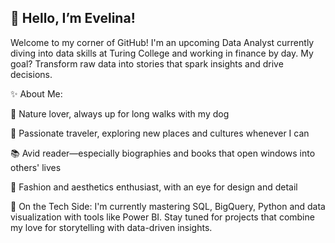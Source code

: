 ## 👋 Hello, I’m Evelina!

Welcome to my corner of GitHub! I'm an upcoming Data Analyst currently diving into data skills at Turing College and working in finance by day. My goal? Transform raw data into stories that spark insights and drive decisions.

✨ About Me:

🌲 Nature lover, always up for long walks with my dog

🧳 Passionate traveler, exploring new places and cultures whenever I can

📚 Avid reader—especially biographies and books that open windows into others' lives

👗 Fashion and aesthetics enthusiast, with an eye for design and detail



🚀 On the Tech Side:
I'm currently mastering SQL, BigQuery, Python and data visualization with tools like Power BI. Stay tuned for projects that combine my love for storytelling with data-driven insights.

<!--
**EvelinaAv/EvelinaAv** is a ✨ _special_ ✨ repository because its `README.md` (this file) appears on your GitHub profile.
I'm Evelina, a Data Analyst in Training, currently learning at Turing College and eager for opportunities to make impact! 
Here are some ideas to get you started:

- 🔭 I’m currently working on ...
- 🌱 I’m currently learning ...
- 👯 I’m looking to collaborate on ...
- 🤔 I’m looking for help with ...
- 💬 Ask me about ...
- 📫 How to reach me: ...
- 😄 Pronouns: ...
- ⚡ Fun fact: ...
-->
